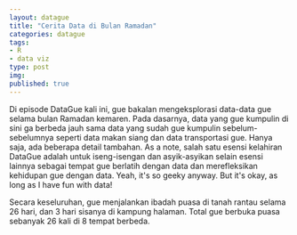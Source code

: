 ```yaml
---
layout: datague
title: "Cerita Data di Bulan Ramadan"
categories: datague
tags:
- R
- data viz
type: post
img: 
published: true
---
```


Di episode DataGue kali ini, gue bakalan mengeksplorasi data-data gue selama bulan Ramadan kemaren. Pada dasarnya, data yang gue kumpulin di sini ga berbeda jauh sama data yang sudah gue kumpulin sebelum-sebelumnya seperti data makan siang dan data transportasi gue. Hanya saja, ada beberapa detail tambahan. As a note, salah satu esensi kelahiran DataGue adalah untuk iseng-isengan dan asyik-asyikan selain esensi lainnya sebagai tempat gue berlatih dengan data dan merefleksikan kehidupan gue dengan data. Yeah, it's so geeky anyway. But it's okay, as long as I have fun with data!

Secara keseluruhan, gue menjalankan ibadah puasa di tanah rantau selama 26 hari, dan 3 hari sisanya di kampung halaman. Total gue berbuka puasa sebanyak 26 kali di 8 tempat berbeda.



